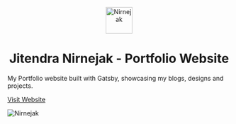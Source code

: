 <p align="center">
  <a href="https://nirnejak.com">
    <img alt="Nirnejak" src="https://github.com/nirnejak/nirnejak-website/blob/master/src/images/logo.png?raw=true" width="60" />
  </a>
</p>
<h1 align="center">
  Jitendra Nirnejak - Portfolio Website
</h1>

My Portfolio website built with Gatsby, showcasing my blogs, designs and projects.

[Visit Website](https://nirnejak.com/)

<img alt="Nirnejak" src="https://nirnejak.com/sitecover.png" />
